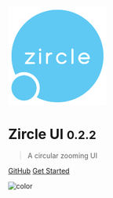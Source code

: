 
<img src="_images/logo-bold.svg" width="200">


# Zircle UI <small>0.2.2</small>

> A circular zooming UI

[GitHub](https://github.com/zircleui/zircleUI)
[Get Started](#introduction)

![color](#283237)